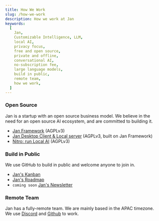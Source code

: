 ```yaml
---
title: How We Work
slug: /how-we-work
description: How we work at Jan
keywords:
  [
    Jan,
    Customizable Intelligence, LLM,
    local AI,
    privacy focus,
    free and open source,
    private and offline,
    conversational AI,
    no-subscription fee,
    large language models,
    build in public,
    remote team,
    how we work,
  ]
---
```


### Open Source

Jan is a startup with an open source business model. We believe in the need for an open source AI ecosystem, and are committed to building it.

- [Jan Framework](https://github.com/janhq/jan) (AGPLv3)
- [Jan Desktop Client & Local server](https://jan.ai) (AGPLv3, built on Jan Framework)
- [Nitro: run Local AI](https://github.com/janhq/nitro) (AGPLv3)

### Build in Public

We use GitHub to build in public and welcome anyone to join in.

- [Jan's Kanban](https://github.com/orgs/janhq/projects/5)
- [Jan's Roadmap](https://github.com/orgs/janhq/projects/5/views/29)
- `coming soon` [Jan's Newsletter](https://newsletter.jan.ai)

### Remote Team

Jan has a fully-remote team. We are mainly based in the APAC timezone. We use [Discord](https://discord.gg/af6SaTdzpx) and [Github](https://github.com/janhq) to work.
